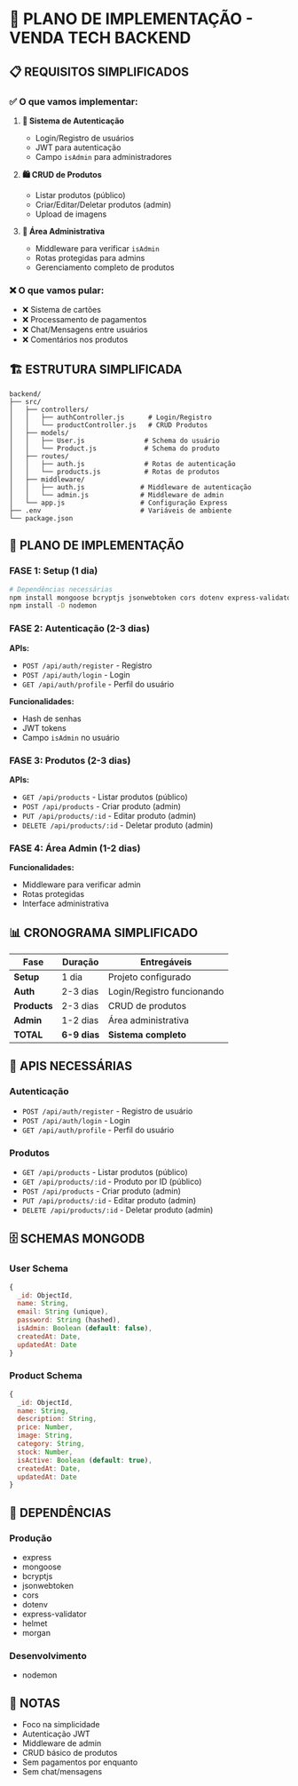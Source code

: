 # 🎯 PLANO DE IMPLEMENTAÇÃO - VENDA TECH BACKEND

## 📋 **REQUISITOS SIMPLIFICADOS**

### **✅ O que vamos implementar:**
1. **🔐 Sistema de Autenticação**
   - Login/Registro de usuários
   - JWT para autenticação
   - Campo `isAdmin` para administradores

2. **🛍️ CRUD de Produtos**
   - Listar produtos (público)
   - Criar/Editar/Deletar produtos (admin)
   - Upload de imagens

3. **👑 Área Administrativa**
   - Middleware para verificar `isAdmin`
   - Rotas protegidas para admins
   - Gerenciamento completo de produtos

### **❌ O que vamos pular:**
- ❌ Sistema de cartões
- ❌ Processamento de pagamentos
- ❌ Chat/Mensagens entre usuários
- ❌ Comentários nos produtos

## 🏗️ **ESTRUTURA SIMPLIFICADA**

```
backend/
├── src/
│   ├── controllers/
│   │   ├── authController.js      # Login/Registro
│   │   └── productController.js   # CRUD Produtos
│   ├── models/
│   │   ├── User.js               # Schema do usuário
│   │   └── Product.js            # Schema do produto
│   ├── routes/
│   │   ├── auth.js               # Rotas de autenticação
│   │   └── products.js           # Rotas de produtos
│   ├── middleware/
│   │   ├── auth.js              # Middleware de autenticação
│   │   └── admin.js             # Middleware de admin
│   └── app.js                   # Configuração Express
├── .env                         # Variáveis de ambiente
└── package.json
```

## 🚀 **PLANO DE IMPLEMENTAÇÃO**

### **FASE 1: Setup (1 dia)**
```bash
# Dependências necessárias
npm install mongoose bcryptjs jsonwebtoken cors dotenv express-validator helmet morgan
npm install -D nodemon
```

### **FASE 2: Autenticação (2-3 dias)**
**APIs:**
- `POST /api/auth/register` - Registro
- `POST /api/auth/login` - Login
- `GET /api/auth/profile` - Perfil do usuário

**Funcionalidades:**
- Hash de senhas
- JWT tokens
- Campo `isAdmin` no usuário

### **FASE 3: Produtos (2-3 dias)**
**APIs:**
- `GET /api/products` - Listar produtos (público)
- `POST /api/products` - Criar produto (admin)
- `PUT /api/products/:id` - Editar produto (admin)
- `DELETE /api/products/:id` - Deletar produto (admin)

### **FASE 4: Área Admin (1-2 dias)**
**Funcionalidades:**
- Middleware para verificar admin
- Rotas protegidas
- Interface administrativa

## 📊 **CRONOGRAMA SIMPLIFICADO**

| Fase | Duração | Entregáveis |
|------|---------|-------------|
| **Setup** | 1 dia | Projeto configurado |
| **Auth** | 2-3 dias | Login/Registro funcionando |
| **Products** | 2-3 dias | CRUD de produtos |
| **Admin** | 1-2 dias | Área administrativa |
| **TOTAL** | **6-9 dias** | **Sistema completo** |

## 🎯 **APIS NECESSÁRIAS**

### **Autenticação**
- `POST /api/auth/register` - Registro de usuário
- `POST /api/auth/login` - Login
- `GET /api/auth/profile` - Perfil do usuário

### **Produtos**
- `GET /api/products` - Listar produtos (público)
- `GET /api/products/:id` - Produto por ID (público)
- `POST /api/products` - Criar produto (admin)
- `PUT /api/products/:id` - Editar produto (admin)
- `DELETE /api/products/:id` - Deletar produto (admin)

## 🗄️ **SCHEMAS MONGODB**

### **User Schema**
```javascript
{
  _id: ObjectId,
  name: String,
  email: String (unique),
  password: String (hashed),
  isAdmin: Boolean (default: false),
  createdAt: Date,
  updatedAt: Date
}
```

### **Product Schema**
```javascript
{
  _id: ObjectId,
  name: String,
  description: String,
  price: Number,
  image: String,
  category: String,
  stock: Number,
  isActive: Boolean (default: true),
  createdAt: Date,
  updatedAt: Date
}
```

## 🔧 **DEPENDÊNCIAS**

### **Produção**
- express
- mongoose
- bcryptjs
- jsonwebtoken
- cors
- dotenv
- express-validator
- helmet
- morgan

### **Desenvolvimento**
- nodemon

## 📝 **NOTAS**

- Foco na simplicidade
- Autenticação JWT
- Middleware de admin
- CRUD básico de produtos
- Sem pagamentos por enquanto
- Sem chat/mensagens
